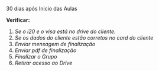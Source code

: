 30 dias após Inicio das Aulas  
  
**Verificar:**  

1. _Se o i20 e o visa está no drive do cliente._
2. _Se os dados do cliente estão corretos no card do cliente_
3. _Enviar mensagem de finalização_
4. _Enviar pdf de finalização_
5. _Finalizar o Grupo_
6. _Retirar acesso ao Drive_